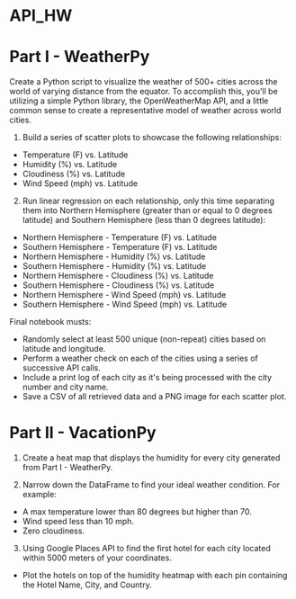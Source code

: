 # API_HW

# Part I - WeatherPy

Create a Python script to visualize the weather of 500+ cities across the world of varying distance from the equator. To accomplish this, you'll be utilizing a simple Python library, the OpenWeatherMap API, and a little common sense to create a representative model of weather across world cities.

1. Build a series of scatter plots to showcase the following relationships:

* Temperature (F) vs. Latitude
* Humidity (%) vs. Latitude
* Cloudiness (%) vs. Latitude
* Wind Speed (mph) vs. Latitude

2. Run linear regression on each relationship, only this time separating them into Northern Hemisphere (greater than or equal to 0 degrees latitude) and Southern Hemisphere (less than 0 degrees latitude):

* Northern Hemisphere - Temperature (F) vs. Latitude
* Southern Hemisphere - Temperature (F) vs. Latitude
* Northern Hemisphere - Humidity (%) vs. Latitude
* Southern Hemisphere - Humidity (%) vs. Latitude
* Northern Hemisphere - Cloudiness (%) vs. Latitude
* Southern Hemisphere - Cloudiness (%) vs. Latitude
* Northern Hemisphere - Wind Speed (mph) vs. Latitude
* Southern Hemisphere - Wind Speed (mph) vs. Latitude

Final notebook musts:

* Randomly select at least 500 unique (non-repeat) cities based on latitude and longitude.
* Perform a weather check on each of the cities using a series of successive API calls.
* Include a print log of each city as it's being processed with the city number and city name.
* Save a CSV of all retrieved data and a PNG image for each scatter plot.

# Part II - VacationPy

1. Create a heat map that displays the humidity for every city generated from Part I - WeatherPy.

2. Narrow down the DataFrame to find your ideal weather condition. For example:

* A max temperature lower than 80 degrees but higher than 70.
* Wind speed less than 10 mph.
* Zero cloudiness.

3. Using Google Places API to find the first hotel for each city located within 5000 meters of your coordinates.

* Plot the hotels on top of the humidity heatmap with each pin containing the Hotel Name, City, and Country.